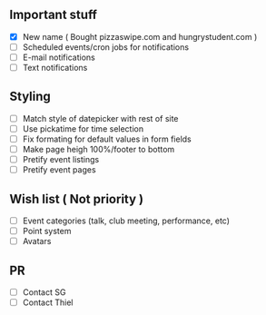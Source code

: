 
## Important stuff

- [x] New name ( Bought pizzaswipe.com and hungrystudent.com )
- [ ] Scheduled events/cron jobs for notifications
- [ ] E-mail notifications
- [ ] Text notifications

## Styling

- [ ] Match style of datepicker with rest of site
- [ ] Use pickatime for time selection
- [ ] Fix formating for default values in form fields
- [ ] Make page heigh 100%/footer to bottom
- [ ] Pretify event listings
- [ ] Pretify event pages

## Wish list ( Not priority )

- [ ] Event categories (talk, club meeting, performance, etc)
- [ ] Point system
- [ ] Avatars

## PR

- [ ] Contact SG
- [ ] Contact Thiel
